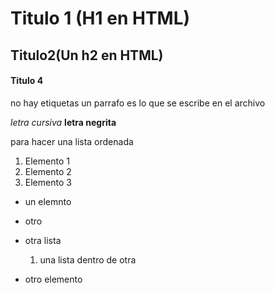 # Titulo 1 (H1 en HTML)
## Titulo2(Un h2 en HTML)
#### Titulo 4

no hay etiquetas un parrafo es lo que se escribe en el archivo

*letra cursiva*  **letra negrita**  

para hacer una lista ordenada

1. Elemento 1
2. Elemento 2
3. Elemento 3
   
- un elemnto
- otro  

- otra lista
    1. una lista dentro de otra
- otro elemento

